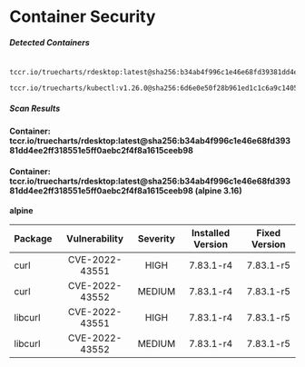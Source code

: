 # Container Security

##### Detected Containers

          tccr.io/truecharts/rdesktop:latest@sha256:b34ab4f996c1e46e68fd39381dd4ee2ff318551e5ff0aebc2f4f8a1615ceeb98
          tccr.io/truecharts/kubectl:v1.26.0@sha256:6d6e0e50f28b961ed1c1c6a9c140553238641591fbdc9ac7c1a348636f78c552

##### Scan Results

**Container: tccr.io/truecharts/rdesktop:latest@sha256:b34ab4f996c1e46e68fd39381dd4ee2ff318551e5ff0aebc2f4f8a1615ceeb98**

#### Container: tccr.io/truecharts/rdesktop:latest@sha256:b34ab4f996c1e46e68fd39381dd4ee2ff318551e5ff0aebc2f4f8a1615ceeb98 (alpine 3.16)
    

**alpine**

      
| Package         |    Vulnerability   |   Severity  |  Installed Version | Fixed Version |
|:----------------|:------------------:|:-----------:|:------------------:|:-------------:|
| curl         |    CVE-2022-43551   |   HIGH  |  7.83.1-r4 | 7.83.1-r5 |
| curl         |    CVE-2022-43552   |   MEDIUM  |  7.83.1-r4 | 7.83.1-r5 |
| libcurl         |    CVE-2022-43551   |   HIGH  |  7.83.1-r4 | 7.83.1-r5 |
| libcurl         |    CVE-2022-43552   |   MEDIUM  |  7.83.1-r4 | 7.83.1-r5 |

